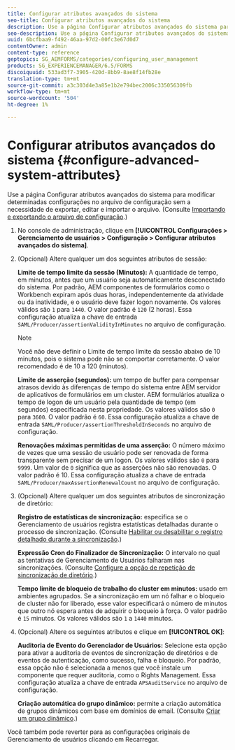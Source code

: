 ```yaml
---
title: Configurar atributos avançados do sistema
seo-title: Configurar atributos avançados do sistema
description: Use a página Configurar atributos avançados do sistema para modificar determinadas configurações no arquivo de configuração sem a necessidade de exportar, editar e importar o arquivo.
seo-description: Use a página Configurar atributos avançados do sistema para modificar determinadas configurações no arquivo de configuração sem a necessidade de exportar, editar e importar o arquivo.
uuid: 6bcfbaa9-f492-46aa-97d2-00fc3e67d0d7
contentOwner: admin
content-type: reference
geptopics: SG_AEMFORMS/categories/configuring_user_management
products: SG_EXPERIENCEMANAGER/6.5/FORMS
discoiquuid: 533ad3f7-3905-420d-8bb9-8ae8f14fb28e
translation-type: tm+mt
source-git-commit: a3c303d4e3a85e1b2e794bec2006c335056309fb
workflow-type: tm+mt
source-wordcount: '504'
ht-degree: 1%

---
```



# Configurar atributos avançados do sistema {#configure-advanced-system-attributes}

Use a página Configurar atributos avançados do sistema para modificar determinadas configurações no arquivo de configuração sem a necessidade de exportar, editar e importar o arquivo. (Consulte [Importando e exportando o arquivo de configuração](/help/forms/using/admin-help/importing-exporting-configuration-file.md#importing-and-exporting-the-configuration-file).)

1. No console de administração, clique em **[!UICONTROL Configurações > Gerenciamento de usuários > Configuração > Configurar atributos avançados do sistema]**.
1. (Opcional) Altere qualquer um dos seguintes atributos de sessão:

   **Limite de tempo limite da sessão (Minutos):** A quantidade de tempo, em minutos, antes que um usuário seja automaticamente desconectado do sistema. Por padrão, AEM componentes de formulários como o Workbench expiram após duas horas, independentemente da atividade ou da inatividade, e o usuário deve fazer logon novamente. Os valores válidos são `1` para `1440`. O valor padrão é `120` (2 horas). Essa configuração atualiza a chave de entrada `SAML/Producer/assertionValidityInMinutes` no arquivo de configuração.

   >[!NOTE]
   >
   >Você não deve definir o Limite de tempo limite da sessão abaixo de 10 minutos, pois o sistema pode não se comportar corretamente. O valor recomendado é de 10 a 120 (minutos).

   **Limite de asserção (segundos):** um tempo de buffer para compensar atrasos devido às diferenças de tempo do sistema entre AEM servidor de aplicativos de formulários em um cluster. AEM formulários atualiza o tempo de logon de um usuário pela quantidade de tempo (em segundos) especificada nesta propriedade. Os valores válidos são `0` para `3600`. O valor padrão é `60`. Essa configuração atualiza a chave de entrada `SAML/Producer/assertionThresholdInSeconds` no arquivo de configuração.

   **Renovações máximas permitidas de uma asserção:** O número máximo de vezes que uma sessão de usuário pode ser renovada de forma transparente sem precisar de um logon. Os valores válidos são `0` para `9999`. Um valor de `0` significa que as asserções não são renovadas. O valor padrão é 10. Essa configuração atualiza a chave de entrada `SAML/Producer/maxAssertionRenewalCount` no arquivo de configuração.

1. (Opcional) Altere qualquer um dos seguintes atributos de sincronização de diretório:

   **Registro de estatísticas de sincronização:** especifica se o Gerenciamento de usuários registra estatísticas detalhadas durante o processo de sincronização. (Consulte [Habilitar ou desabilitar o registro detalhado durante a sincronização](/help/forms/using/admin-help/synchronizing-directories.md#enable-or-disable-detailed-logging-during-synchronization).)

   **Expressão Cron do Finalizador de Sincronização:** O intervalo no qual as tentativas de Gerenciamento de Usuários falharam nas sincronizações. (Consulte [Configure a opção de repetição de sincronização de diretório](/help/forms/using/admin-help/synchronizing-directories.md#configure-the-directory-synchronization-retry-option).)

   **Tempo limite de bloqueio de trabalho do cluster em minutos:** usado em ambientes agrupados. Se a sincronização em um nó falhar e o bloqueio de cluster não for liberado, esse valor especificará o número de minutos que outro nó espera antes de adquirir o bloqueio à força. O valor padrão é `15` minutos. Os valores válidos são `1` a `1440` minutos.

1. (Opcional) Altere os seguintes atributos e clique em **[!UICONTROL OK]**:

   **Auditoria de Evento do Gerenciador de Usuários:** Selecione esta opção para ativar a auditoria de eventos de sincronização de diretórios e de eventos de autenticação, como sucesso, falha e bloqueio. Por padrão, essa opção não é selecionada a menos que você instale um componente que requer auditoria, como o Rights Management. Essa configuração atualiza a chave de entrada `APSAuditService` no arquivo de configuração.

   **Criação automática do grupo dinâmico:** permite a criação automática de grupos dinâmicos com base em domínios de email. (Consulte [Criar um grupo dinâmico](/help/forms/using/admin-help/creating-configuring-groups.md#create-a-dynamic-group).)

Você também pode reverter para as configurações originais de Gerenciamento de usuários clicando em Recarregar.
